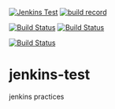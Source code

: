 [![Jenkins Test](https://img.shields.io/badge/test-passing-brightgreen.svg)](http://hoooober1.mylabserver.com:8080/blue/organizations/jenkins/gittest/activity)
[![build record](https://img.shields.io/badge/latest%20build-2018%2F4%2F29-pink.svg)]()

[![Build Status](http://54.254.136.246:8080/job/gittest/badge/icon)](http://54.254.136.246:8080/job/gittest/)
[![Build Status](http://54.254.136.246:8080/buildStatus/icon?job=gittest)](http://54.254.136.246:8080/job/gittest/)

[![Build Status](http://54.254.136.246:8080/job/gittest/badge/icon)](http://54.254.136.246:8080/job/gittest)
# jenkins-test
jenkins practices
